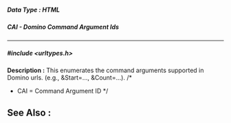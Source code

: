 ##### Data Type : HTML
##### CAI - Domino Command Argument Ids
---
##### #include <urltypes.h>
**Description :**
This enumerates the command arguments supported in Domino urls.  (e.g., 
&Start=..., &Count=...).
/*
*   CAI = Command Argument ID
*/

**See Also :**
[](D:/md_files/.md)
---
